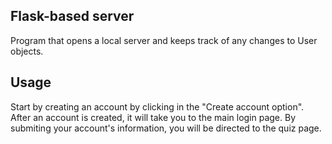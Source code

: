 ## Flask-based server
Program that opens a local server and keeps track of any changes to User objects.


## Usage
Start by creating an account by clicking in the "Create account option".
After an account is created, it will take you to the main login page. By submiting your account's information, you will be directed to the quiz page.